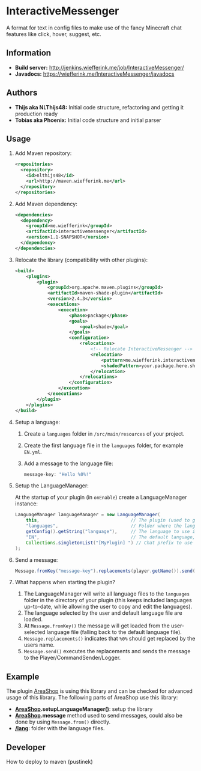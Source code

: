 InteractiveMessenger
====================

A format for text in config files to make use of the fancy Minecraft chat features like click, hover, suggest, etc.

## Information
* **Build server:** http://jenkins.wiefferink.me/job/InteractiveMessenger/
* **Javadocs:** https://wiefferink.me/InteractiveMessenger/javadocs

## Authors
* **Thijs aka NLThijs48:** Initial code structure, refactoring and getting it production ready
* **Tobias aka Phoenix:** Initial code structure and initial parser

## Usage
1. Add Maven repository:

    ```xml
    <repositories>
      <repository>
        <id>nlthijs48</id>
        <url>http://maven.wiefferink.me</url>
      </repository>
    </repositories>
    ```
1. Add Maven dependency:

    ```xml
    <dependencies>
      <dependency>
        <groupId>me.wiefferink</groupId>
        <artifactId>interactivemessenger</artifactId>
        <version>1.1-SNAPSHOT</version>
      </dependency>
    </dependencies>
    ```
1. Relocate the library (compatibility with other plugins):

    ```xml
    <build>
        <plugins>
            <plugin>
                <groupId>org.apache.maven.plugins</groupId>
                <artifactId>maven-shade-plugin</artifactId>
                <version>2.4.3</version>
                <executions>
                    <execution>
                        <phase>package</phase>
                        <goals>
                            <goal>shade</goal>
                        </goals>
                        <configuration>
                            <relocations>
                                <!-- Relocate InteractiveMessenger -->
                                <relocation>
                                    <pattern>me.wiefferink.interactivemessenger</pattern>
                                    <shadedPattern>your.package.here.shaded.interactivemessenger</shadedPattern>
                                </relocation>
                            </relocations>
                        </configuration>
                    </execution>
                </executions>
            </plugin>
        </plugins>
    </build>
    ```    
1. Setup a language:
    1. Create a `languages` folder in `/src/main/resources` of your project.
    1. Create the first language file in the `languages` folder, for example `EN.yml`.
    1. Add a message to the language file:
    
        ```java
        message-key: "Hello %0%!"
        ```
1. Setup the LanguageManager:
    
    At the startup of your plugin (in `onEnable`) create a LanguageManager instance:
        
    ```java
    LanguageManager languageManager = new LanguageManager(
        this,                                  // The plugin (used to get the languages bundled in the jar file)
        "languages",                           // Folder where the languages are stored
        getConfig().getString("language"),     // The language to use indicated by the plugin user
        "EN",                                  // The default language, expected to be shipped with the plugin and should be complete, fills in gaps in the user-selected language
        Collections.singletonList("[MyPlugin] ") // Chat prefix to use with Message#prefix(), could of course come from the config file
    );
    ```
1. Send a message:
    
    ```java
    Message.fromKey("message-key").replacements(player.getName()).send(player);
    ```
1. What happens when starting the plugin?
    1. The LanguageManager will write all language files to the `languages` folder in the directory of your plugin (this keeps included languages up-to-date, while allowing the user to copy and edit the languages).
    1. The language selected by the user and default language file are loaded.
    1. At `Message.fromKey()` the message will get loaded from the user-selected language file (falling back to the default language file).
    1. `Message.replacements()` indicates that `%0%` should get replaced by the users name.
    1. `Message.send()` executes the replacements and sends the message to the Player/CommandSender/Logger.

## Example
The plugin [AreaShop](https://github.com/NLthijs48/AreaShop) is using this library and can be checked for advanced usage of this library. The following parts of AreaShop use this library:

* **[AreaShop](https://github.com/NLthijs48/AreaShop/blob/master/AreaShop/src/main/java/me/wiefferink/areashop/AreaShop.java).setupLanguageManager()**: setup the library
* **[AreaShop](https://github.com/NLthijs48/AreaShop/blob/master/AreaShop/src/main/java/me/wiefferink/areashop/AreaShop.java).message** method used to send messages, could also be done by using `Message.from()` directly.
* **[/lang](https://github.com/NLthijs48/AreaShop/tree/master/AreaShop/src/main/resources/lang)**: folder with the language files.

## Developer
How to deploy to maven (pustinek)
